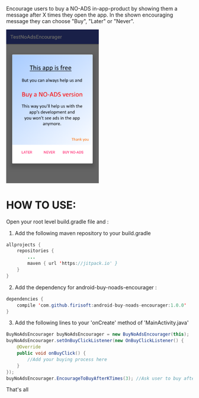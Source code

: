 Encourage users to buy a NO-ADS in-app-product by showing them a message after X times they open the app.
In the shown encouraging message they can choose "Buy", "Later" or "Never".

<img src="https://github.com/firisoft/android-buy-noads-encourager/raw/master/screenshot1.png" width="250" ></img>

# HOW TO USE:

Open your root level build.gradle file and :

1. Add the following maven repository to your build.gradle

```java
allprojects {
    repositories {
        ...
        maven { url 'https://jitpack.io' }
    }
}
```

2. Add the dependency for android-buy-noads-encourager :

```java
dependencies {
    compile 'com.github.firisoft:android-buy-noads-encourager:1.0.0'
}
```

3. Add the following lines to your 'onCreate' method of 'MainActivity.java'

```java
BuyNoAdsEncourager buyNoAdsEncourager = new BuyNoAdsEncourager(this);
buyNoAdsEncourager.setOnBuyClickListener(new OnBuyClickListener() {
    @Override
    public void onBuyClick() {
        //Add your buying process here
    }
});
buyNoAdsEncourager.EncourageToBuyAfterKTimes(3); //Ask user to buy after 3 times he opens the app
```

That's all
